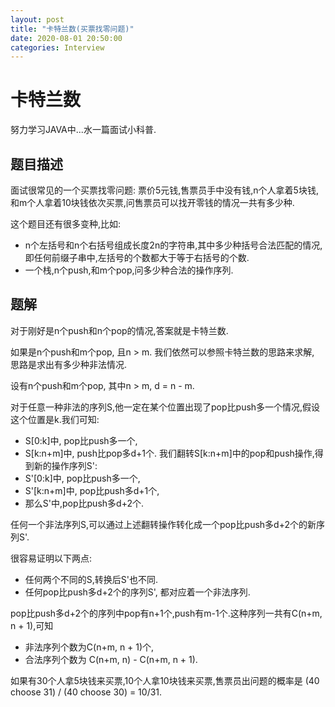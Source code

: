 ```yaml
---
layout: post
title: "卡特兰数(买票找零问题)"
date: 2020-08-01 20:50:00
categories: Interview
---
```


# 卡特兰数

努力学习JAVA中...水一篇面试小科普.

## 题目描述

面试很常见的一个买票找零问题: 票价5元钱,售票员手中没有钱,n个人拿着5块钱,和m个人拿着10块钱依次买票,问售票员可以找开零钱的情况一共有多少种.

这个题目还有很多变种,比如:
  - n个左括号和n个右括号组成长度2n的字符串,其中多少种括号合法匹配的情况,即任何前缀子串中,左括号的个数都大于等于右括号的个数.
  - 一个栈,n个push,和m个pop,问多少种合法的操作序列.
  
## 题解

对于刚好是n个push和n个pop的情况,答案就是卡特兰数.

如果是n个push和m个pop, 且n > m. 我们依然可以参照卡特兰数的思路来求解, 思路是求出有多少种非法情况.

设有n个push和m个pop, 其中n > m, d = n - m.

对于任意一种非法的序列S,他一定在某个位置出现了pop比push多一个情况,假设这个位置是k.我们可知:
  - S[0:k]中, pop比push多一个,
  - S[k:n+m]中, push比pop多d+1个.
我们翻转S[k:n+m]中的pop和push操作,得到新的操作序列S':
  - S'[0:k]中, pop比push多一个,
  - S'[k:n+m]中, pop比push多d+1个,
  - 那么S'中,pop比push多d+2个.

任何一个非法序列S,可以通过上述翻转操作转化成一个pop比push多d+2个的新序列S'.

很容易证明以下两点:
  - 任何两个不同的S,转换后S'也不同.
  - 任何pop比push多d+2个的序列S', 都对应着一个非法序列.
  
pop比push多d+2个的序列中pop有n+1个,push有m-1个.这种序列一共有C(n+m, n + 1),可知
  - 非法序列个数为C(n+m, n + 1)个,
  - 合法序列个数为 C(n+m, n) - C(n+m, n + 1).

如果有30个人拿5块钱来买票,10个人拿10块钱来买票,售票员出问题的概率是 (40 choose 31) / (40 choose 30) = 10/31.
